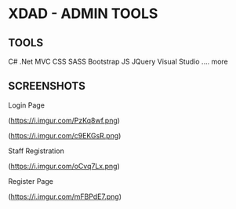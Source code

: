 # XDAD - ADMIN TOOLS

## TOOLS

C#
.Net 
MVC
CSS
SASS 
Bootstrap
JS
JQuery 
Visual Studio
.... more 

## SCREENSHOTS
Login Page 

(https://i.imgur.com/PzKq8wf.png)

(https://i.imgur.com/c9EKGsR.png)

Staff Registration

(https://i.imgur.com/oCvq7Lx.png)

Register Page 

(https://i.imgur.com/mFBPdE7.png)

